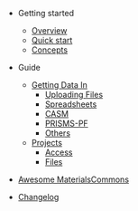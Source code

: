 - Getting started

  - [Overview](overview.md)
  - [Quick start](quickstart.md)
  - [Concepts](concepts.md)

- Guide

  - [Getting Data In](getting_data_in.md)
    - [Uploading Files](uploading_files.md)
    - [Spreadsheets](spreadsheets.md)
    - [CASM](casm.md)
    - [PRISMS-PF](prisms_pf.md)
    - [Others]()
  - [Projects](projects.md)
    - [Access](project_access.md)
    - [Files](project_files.md)

- [Awesome MaterialsCommons](awesome.md)
- [Changelog](changelog.md)